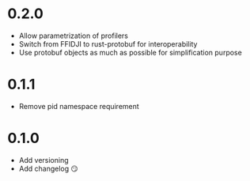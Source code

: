 # 0.2.0
- Allow parametrization of profilers
- Switch from FFIDJI to rust-protobuf for interoperability
- Use protobuf objects as much as possible for simplification purpose

# 0.1.1
- Remove pid namespace requirement

# 0.1.0
- Add versioning
- Add changelog 😏